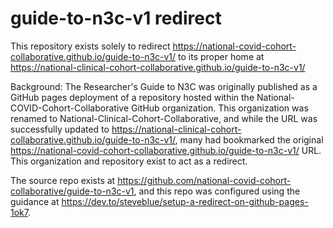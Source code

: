 # guide-to-n3c-v1 redirect
This repository exists solely to redirect https://national-covid-cohort-collaborative.github.io/guide-to-n3c-v1/ to its proper home at https://national-clinical-cohort-collaborative.github.io/guide-to-n3c-v1/

Background: The Researcher's Guide to N3C was originally published as a GitHub pages deployment of a repository hosted within the National-COVID-Cohort-Collaborative GitHub organization. This organization was renamed to National-Clinical-Cohort-Collaborative, and while the URL was successfully updated to https://national-clinical-cohort-collaborative.github.io/guide-to-n3c-v1/, many had bookmarked the original https://national-covid-cohort-collaborative.github.io/guide-to-n3c-v1/ URL. This organization and repository exist to act as a redirect.

The source repo exists at https://github.com/national-covid-cohort-collaborative/guide-to-n3c-v1, and this repo was configured using the guidance at https://dev.to/steveblue/setup-a-redirect-on-github-pages-1ok7.
